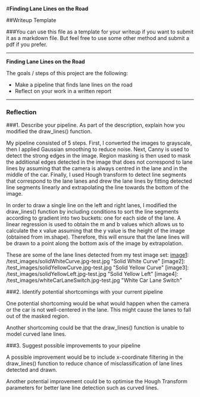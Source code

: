 #**Finding Lane Lines on the Road** 

##Writeup Template

###You can use this file as a template for your writeup if you want to submit it as a markdown file. But feel free to use some other method and submit a pdf if you prefer.

---

**Finding Lane Lines on the Road**

The goals / steps of this project are the following:
* Make a pipeline that finds lane lines on the road
* Reflect on your work in a written report


[//]: # (Image References)

[image1]: ./examples/grayscale.jpg "Grayscale"

---

### Reflection

###1. Describe your pipeline. As part of the description, explain how you modified the draw_lines() function.

My pipeline consisted of 5 steps. First, I converted the images to grayscale, then I applied Gaussian smoothing to reduce noise. Next, Canny is used to detect the strong edges in the image. Region masking is then used to mask the additional edges detected in the image that does not correspond to lane lines by assuming that the camera is always centred in the lane and in the middle of the car. Finally, I used Hough transform to detect line segments that correspond to the lane lanes and drew the lane lines by fitting detected line segments linearly and extrapolating the line towards the bottom of the image.

In order to draw a single line on the left and right lanes, I modified the draw_lines() function by including conditions to sort the line segments according to gradient into two buckets: one for each side of the lane. A linear regression is used to obtain the m and b values which allows us to calculate the x value assuming that the y value is the height of the image (obtained from im.shape). Therefore, this will ensure that the lane lines will be drawn to a point along the bottom axis of the image by extrapolation.

These are some of the lane lines detected from my test image set:
[image1]: /test_images/solidWhiteCurve.jpg-test.jpg "Solid White Curve"
[image2]: /test_images/solidYellowCurve.jpg-test.jpg "Solid Yellow Curve"
[image3]: /test_images/solidYellowLeft.jpg-test.jpg "Solid Yellow Left"
[image4]: /test_images/whiteCarLaneSwitch.jpg-test.jpg "White Car Lane Switch"


###2. Identify potential shortcomings with your current pipeline


One potential shortcoming would be what would happen when the camera or the car is not well-centered in the lane. This might cause the lanes to fall out of the masked region.

Another shortcoming could be that the draw_lines() function is unable to model curved lane lines.


###3. Suggest possible improvements to your pipeline

A possible improvement would be to include x-coordinate filtering in the draw_lines() function to reduce chance of misclassification of lane lines detected and drawn.

Another potential improvement could be to optimise the Hough Transform parameters for better lane line detection such as curved lines.

